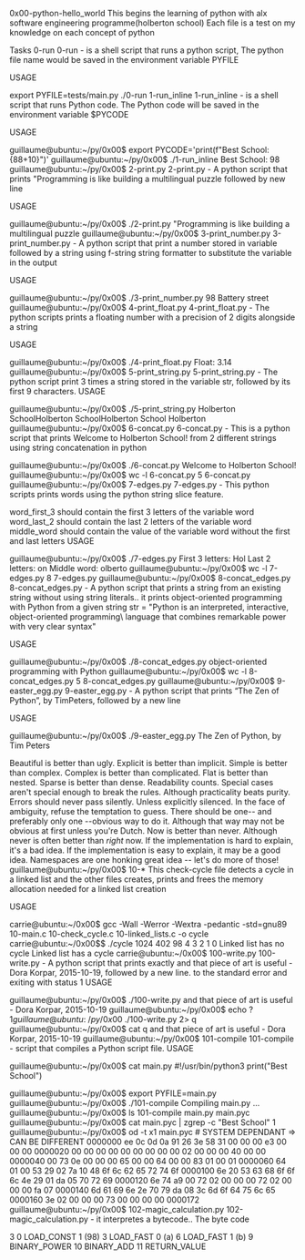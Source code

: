 0x00-python-hello_world
This begins the learning of python with alx software engineering programme(holberton school) Each file is a test on my knowledge on each concept of python

Tasks
0-run
0-run - is a shell script that runs a python script, The python file name would be saved in the environment variable PYFILE

USAGE

export PYFILE=tests/main.py
./0-run 
1-run_inline
1-run_inline - is a shell script that runs Python code. The Python code will be saved in the environment variable $PYCODE

USAGE

guillaume@ubuntu:~/py/0x00$ export PYCODE='print(f"Best School: {88+10}")'
guillaume@ubuntu:~/py/0x00$ ./1-run_inline
Best School: 98
guillaume@ubuntu:~/py/0x00$
2-print.py
2-print.py - A python script that prints "Programming is like building a multilingual puzzle followed by new line

USAGE

guillaume@ubuntu:~/py/0x00$ ./2-print.py
"Programming is like building a multilingual puzzle
guillaume@ubuntu:~/py/0x00$
3-print_number.py
3-print_number.py - A python script that print a number stored in variable followed by a string using f-string string formatter to substitute the variable in the output

USAGE

guillaume@ubuntu:~/py/0x00$ ./3-print_number.py
98 Battery street
guillaume@ubuntu:~/py/0x00$
4-print_float.py
4-print_float.py - The python scripts prints a floating number with a precision of 2 digits alongside a string

USAGE

guillaume@ubuntu:~/py/0x00$ ./4-print_float.py
Float: 3.14
guillaume@ubuntu:~/py/0x00$
5-print_string.py
5-print_string.py - The python script print 3 times a string stored in the variable str, followed by its first 9 characters. USAGE

guillaume@ubuntu:~/py/0x00$ ./5-print_string.py
Holberton SchoolHolberton SchoolHolberton School
Holberton
guillaume@ubuntu:~/py/0x00$
6-concat.py
6-concat.py - This is a python script that prints Welcome to Holberton School! from 2 different strings using string concatenation in python

guillaume@ubuntu:~/py/0x00$ ./6-concat.py
Welcome to Holberton School!
guillaume@ubuntu:~/py/0x00$ wc -l 6-concat.py
5 6-concat.py
guillaume@ubuntu:~/py/0x00$
7-edges.py
7-edges.py - This python scripts prints words using the python string slice feature.

word_first_3 should contain the first 3 letters of the variable word
word_last_2 should contain the last 2 letters of the variable word
middle_word should contain the value of the variable word without the first and last letters
USAGE

guillaume@ubuntu:~/py/0x00$ ./7-edges.py
First 3 letters: Hol
Last 2 letters: on
Middle word: olberto
guillaume@ubuntu:~/py/0x00$ wc -l 7-edges.py
8 7-edges.py
guillaume@ubuntu:~/py/0x00$
8-concat_edges.py
8-concat_edges.py - A python script that prints a string from an existing string without using string literals.. it prints object-oriented programming with Python from a given string str = "Python is an interpreted, interactive, object-oriented programming\ language that combines remarkable power with very clear syntax"

USAGE

guillaume@ubuntu:~/py/0x00$ ./8-concat_edges.py
object-oriented programming with Python
guillaume@ubuntu:~/py/0x00$ wc -l 8-concat_edges.py
5 8-concat_edges.py
guillaume@ubuntu:~/py/0x00$
9-easter_egg.py
9-easter_egg.py - A python script that prints “The Zen of Python”, by TimPeters, followed by a new line

USAGE

guillaume@ubuntu:~/py/0x00$ ./9-easter_egg.py
The Zen of Python, by Tim Peters

Beautiful is better than ugly.
Explicit is better than implicit.
Simple is better than complex.
Complex is better than complicated.
Flat is better than nested.
Sparse is better than dense.
Readability counts.
Special cases aren't special enough to break the rules.
Although practicality beats purity.
Errors should never pass silently.
Unless explicitly silenced.
In the face of ambiguity, refuse the temptation to guess.
There should be one-- and preferably only one --obvious way to do it.
Although that way may not be obvious at first unless you're Dutch.
Now is better than never.
Although never is often better than *right* now.
If the implementation is hard to explain, it's a bad idea.
If the implementation is easy to explain, it may be a good idea.
Namespaces are one honking great idea -- let's do more of those!
guillaume@ubuntu:~/py/0x00$
10-*
This check-cycle file detects a cycle in a linked list and the other files creates, prints and frees the memory allocation needed for a linked list creation

USAGE

carrie@ubuntu:~/0x00$ gcc -Wall -Werror -Wextra -pedantic -std=gnu89 10-main.c 10-check_cycle.c 10-linked_lists.c -o cycle
carrie@ubuntu:~/0x00$$ ./cycle
1024
402
98
4
3
2
1
0
Linked list has no cycle
Linked list has a cycle
carrie@ubuntu:~/0x00$
100-write.py
100-write.py - A python script that prints exactly and that piece of art is useful - Dora Korpar, 2015-10-19, followed by a new line. to the standard error and exiting with status 1 USAGE

guillaume@ubuntu:~/py/0x00$ ./100-write.py
and that piece of art is useful - Dora Korpar, 2015-10-19
guillaume@ubuntu:~/py/0x00$ echo $?
1
guillaume@ubuntu:~/py/0x00$ ./100-write.py 2> q
guillaume@ubuntu:~/py/0x00$ cat q
and that piece of art is useful - Dora Korpar, 2015-10-19
guillaume@ubuntu:~/py/0x00$
101-compile
101-compile - script that compiles a Python script file. USAGE

guillaume@ubuntu:~/py/0x00$ cat main.py
#!/usr/bin/python3
print("Best School")

guillaume@ubuntu:~/py/0x00$ export PYFILE=main.py
guillaume@ubuntu:~/py/0x00$ ./101-compile
Compiling main.py ...
guillaume@ubuntu:~/py/0x00$ ls
101-compile  main.py  main.pyc
guillaume@ubuntu:~/py/0x00$ cat main.pyc | zgrep -c "Best School"
1
guillaume@ubuntu:~/py/0x00$ od -t x1 main.pyc # SYSTEM DEPENDANT => CAN BE DIFFERENT
0000000 ee 0c 0d 0a 91 26 3e 58 31 00 00 00 e3 00 00 00
0000020 00 00 00 00 00 00 00 00 00 02 00 00 00 40 00 00
0000040 00 73 0e 00 00 00 65 00 00 64 00 00 83 01 00 01
0000060 64 01 00 53 29 02 7a 10 48 6f 6c 62 65 72 74 6f
0000100 6e 20 53 63 68 6f 6f 6c 4e 29 01 da 05 70 72 69
0000120 6e 74 a9 00 72 02 00 00 00 72 02 00 00 00 fa 07
0000140 6d 61 69 6e 2e 70 79 da 08 3c 6d 6f 64 75 6c 65
0000160 3e 02 00 00 00 73 00 00 00 00
0000172
guillaume@ubuntu:~/py/0x00$
102-magic_calculation.py
102-magic_calculation.py - it interpretes a bytecode.. The byte code

3           0 LOAD_CONST               1 (98)
              3 LOAD_FAST                0 (a)
              6 LOAD_FAST                1 (b)
              9 BINARY_POWER
             10 BINARY_ADD
             11 RETURN_VALUE
